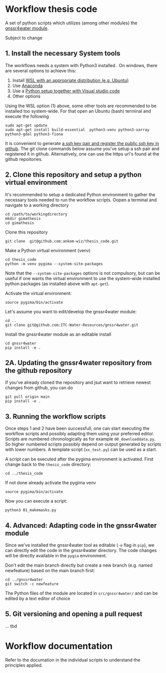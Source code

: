 # Workflow thesis code

A set of python scripts which utilizes (among other modules) the [gnssr4water module](https://github.com/ITC-Water-Resources/gnssr4water).

Subject to change

## 1. Install the necessary System tools
The workflows needs a system with Python3 installed . On windows, there are several options to achieve this:
1. Install [WSL with an appropriate distribution (e.g. Ubuntu)](https://documentation.ubuntu.com/wsl/en/latest/howto/install-ubuntu-wsl2/)
2. Use [Anaconda](https://earthlab-education.github.io/Earth-Analytics-2023-01-Intro/python-open-source-tool-setup/setup-02-setup-git-bash-and-anaconda.html)
3. Use a [Python setup together with Visual studio code](https://code.visualstudio.com/docs/python/python-tutorial)
4. Other options

Using the WSL option (1) above, some other tools are recommended to be installed too system-wide. For that open an Ubuntu (bash) terminal and execute the following

```
sudo apt-get update
sudo apt-get install build-essential  python3-venv python3-xarray python3-gdal python3-fiona 
```

It is convenient to generate [a ssh key pair and register the public ssh key in github](https://docs.github.com/en/authentication/connecting-to-github-with-ssh/adding-a-new-ssh-key-to-your-github-account). The git clone commands below assume you've setup a ssh pair and registered it in github. Alternatively, one can use the https url's found at the github repoitories.

## 2. Clone this repository and setup a python virtual environment
It's recommended to  setup a dedicated Python environment to gather the necessary tools needed to run the workflow scripts. Oopen a terminal and navigate to a working directory
```
cd /path/to/workingdirectory
mkdir gimathesis
cd gimathesis
```
Clone this repository
```
git clone  git@github.com:ankom-wiz/thesis_code.git
```

Make a Python virtual environment (venv)
```
cd thesis_code
python -m venv pygima --system-site-packages
```
Note that the `--system-site-packages` options is not compulsory, but can be useful if one wants the virtual environment to use the system-wide installed python packages (as installed above with `apt-get`).

Activate the virtual environment:
```
source pygima/bin/activate
```

Let's assume you want to edit/develop the gnssr4water module:

```
cd ..
git clone git@github.com:ITC-Water-Resources/gnssr4water.git
```

Install the gnssr4water module as an editable install
```
cd gnssr4water
pip install -e .
```

## 2A. Updating the gnssr4water repository from the github repository
If you've already cloned the repository and jsut want to retrieve newest changes from github, you can do
```
git pull origin main
pip install -e .
```


## 3. Running the workflow scripts
Once steps 1 and 2 have been successfull, one can start executing the workflow scripts and possibly adapting them using your preferred editor. Scripts are numbered chronologically as for example `00_downloaddata.py`. So higher numbered scripts possibly depend on output generated by scripts with lower numbers. A template script (`xx_test.py`) can be used as a start.

A script can be executed after the pygima environment is activated.
First change back to the `thesis_code` directory:
```
cd ../thesis_code
```
If not done already activate the pygima venv
```
source pygima/bin/activate
```

Now you can execute a script:
```
python3 01_makemasks.py
```

## 4. Advanced: Adapting code in the gnssr4water module 
Since we've installed the gnssr4water tool as editable (`-e` flag in `pip`), we can directly edit the code in the gnssr4water directory. The code changes will be directly available in the `pygia` environment.

Don't edit the main branch directly but create a new branch (e.g. named newfeature) based on the main branch first:
```
cd ../gnssr4water
git switch -c newfeature
```
The Python files of the module are located in `src/gnssr4water/` and can be edited by a text editor of choice

## 5. Git versioning and opening a pull request
... tbd

# Workflow documentation
Refer to the documation in the individual scripts to understand the principles applied.




